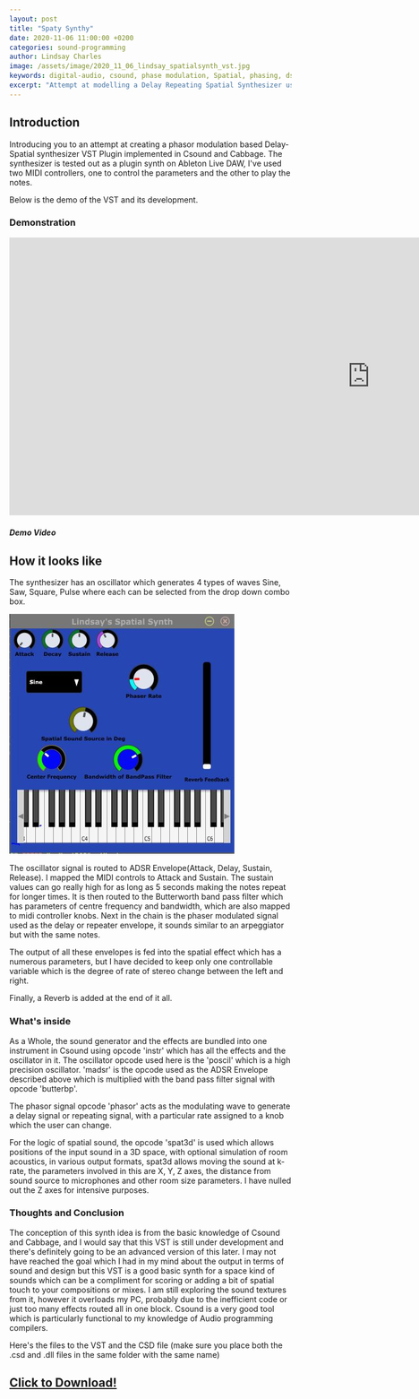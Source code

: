 ```yaml
---
layout: post
title: "Spaty Synthy"
date: 2020-11-06 11:00:00 +0200
categories: sound-programming
author: Lindsay Charles
image: /assets/image/2020_11_06_lindsay_spatialsynth_vst.jpg
keywords: digital-audio, csound, phase modulation, Spatial, phasing, dsp, cabbage
excerpt: "Attempt at modelling a Delay Repeating Spatial Synthesizer using Csound"
---
```

## Introduction

Introducing you to an attempt at creating a phasor modulation based Delay-Spatial synthesizer VST Plugin implemented in Csound and Cabbage.
The synthesizer is tested out as a plugin synth on Ableton Live DAW, I've used two MIDI controllers, one to control the parameters and the other to play the notes.

Below is the demo of the VST and its development.

### Demonstration


<iframe width="1287" height="496" src="https://www.youtube.com/embed/Zfa50kyzJIg" frameborder="0" allow="accelerometer; autoplay; clipboard-write; encrypted-media; gyroscope; picture-in-picture" allowfullscreen></iframe>

##### Demo Video

## How it looks like

The synthesizer has an oscillator  which generates 4 types of waves Sine, Saw, Square, Pulse where each can be selected from the drop down combo box.

![Spatial Synth](/assets/image/2020_11_06_lindsay_spatialsynth_vst.jpg)

The oscillator signal is routed to ADSR Envelope(Attack, Delay, Sustain, Release).
I mapped the MIDI controls to Attack and Sustain. The sustain values can go really high for as long as 5 seconds making the notes repeat for longer times.
It is then routed to the Butterworth band pass filter which has parameters of centre frequency and bandwidth, which are also mapped to midi controller knobs.
Next in the chain is the phaser modulated signal used as the delay or repeater envelope, it sounds similar to an arpeggiator but with the same notes.

The output of all these envelopes is fed into the spatial effect which has a numerous parameters, but I have decided to keep only one controllable variable which is the degree of rate of stereo change between the left and right.

Finally, a Reverb is added at the end of it all.


### What's inside

As a Whole, the sound generator and the effects are bundled into one instrument in Csound using opcode 'instr' which has all the effects and the oscillator in it. The oscillator opcode used here is the 'poscil' which is a high precision oscillator.
'madsr' is the opcode used as the ADSR Envelope described above which is multiplied with the band pass filter signal with opcode 'butterbp'.

The phasor signal opcode 'phasor' acts as the modulating wave to generate a delay signal or repeating signal, with a particular rate assigned to a knob which the user can change.

For the logic of spatial sound, the opcode 'spat3d' is used which allows positions of the input sound in a 3D space, with optional simulation of room acoustics, in various output formats, spat3d allows moving the sound at k-rate, the parameters involved in this are X, Y, Z axes, the distance from sound source to microphones and other room size parameters.
I have nulled out the Z axes for intensive purposes.  


### Thoughts and Conclusion
The conception of this synth idea is from the basic knowledge of Csound and Cabbage, and I would say that this VST is still under development and there's definitely going to be an advanced version of this later.
I may not have reached the goal which I had in my mind about the output in terms of sound and design but this VST is a good basic synth for a space kind of sounds which can be a compliment for scoring or adding a bit of spatial touch to your compositions or mixes.
I am still exploring the sound textures from it, however it overloads my PC, probably due to the inefficient code or just too many effects routed all in one block.
Csound is a very good tool which is particularly functional to my knowledge of Audio programming compilers.

Here's the files to the VST and the CSD file (make sure you place both the .csd and .dll files in the same folder with the same name)

## [Click to Download!](https://drive.google.com/file/d/1P2667MPWTm589h2fZPUBq72bz4wUTii2/view?usp=sharing)
